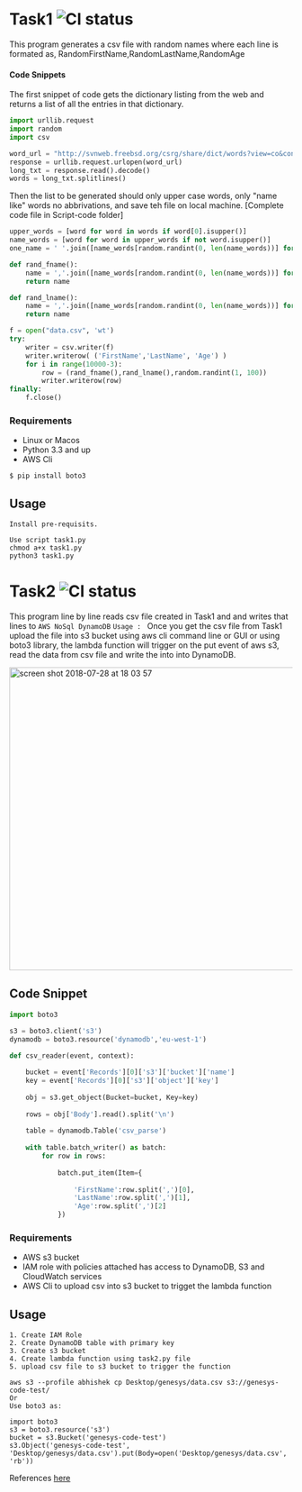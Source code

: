 # Task1 ![CI status](https://img.shields.io/badge/build-passing-brightgreen.svg)

This program generates a csv file with random names where each line is formated as,
RandomFirstName,RandomLastName,RandomAge
#### Code Snippets
The first snippet of code gets the dictionary listing from the web and returns a list of all the entries in that dictionary.
```python
import urllib.request
import random
import csv

word_url = "http://svnweb.freebsd.org/csrg/share/dict/words?view=co&content-type=text/plain"
response = urllib.request.urlopen(word_url)
long_txt = response.read().decode()
words = long_txt.splitlines()
```
Then the list to be generated should only upper case words, only "name like" words no abbrivations, and save teh file on local machine. [Complete code file in Script-code folder]

```python
upper_words = [word for word in words if word[0].isupper()]
name_words = [word for word in upper_words if not word.isupper()]
one_name = ' '.join([name_words[random.randint(0, len(name_words))] for i in range(1)])

def rand_fname():
    name = ','.join([name_words[random.randint(0, len(name_words))] for i in range(1)])    
    return name

def rand_lname():
    name = ','.join([name_words[random.randint(0, len(name_words))] for i in range(1)])    
    return name

f = open("data.csv", 'wt')
try:
    writer = csv.writer(f)
    writer.writerow( ('FirstName','LastName', 'Age') )
    for i in range(10000-3):
        row = (rand_fname(),rand_lname(),random.randint(1, 100))
        writer.writerow(row)
finally:
    f.close()
```


### Requirements
* Linux or Macos
* Python 3.3 and up
* AWS Cli

`$ pip install boto3`

## Usage
```
Install pre-requisits.

Use script task1.py 
chmod a+x task1.py
python3 task1.py

```

# Task2 ![CI status](https://img.shields.io/badge/build-passing-brightgreen.svg)

This program line by line reads csv file created in Task1 and and writes that lines to `AWS NoSql DynamoDB`
`Usage : ` Once you get the csv file from Task1 upload the file into s3 bucket using aws cli command line or GUI or using boto3 library, the lambda function will trigger on the put event of aws s3, read the data from csv file and write the into into DynamoDB.

<img width="538" alt="screen shot 2018-07-28 at 18 03 57" src="https://user-images.githubusercontent.com/9308669/43358872-9f7bae74-9290-11e8-8e50-bd6197403f53.png" align="middle">

## Code Snippet

```python
import boto3

s3 = boto3.client('s3')
dynamodb = boto3.resource('dynamodb','eu-west-1')

def csv_reader(event, context):
    
    bucket = event['Records'][0]['s3']['bucket']['name']
    key = event['Records'][0]['s3']['object']['key']
    
    obj = s3.get_object(Bucket=bucket, Key=key)
    
    rows = obj['Body'].read().split('\n')
    
    table = dynamodb.Table('csv_parse')
    
    with table.batch_writer() as batch:
        for row in rows:
            
            batch.put_item(Item={
                
                'FirstName':row.split(',')[0],
                'LastName':row.split(',')[1],
                'Age':row.split(',')[2]
            })
```
### Requirements
* AWS s3 bucket
* IAM role with policies attached has access to DynamoDB, S3 and CloudWatch services 
* AWS Cli to upload csv into s3 bucket to trigget the lambda function

## Usage
```
1. Create IAM Role 
2. Create DynamoDB table with primary key
3. Create s3 bucket
4. Create lambda function using task2.py file 
5. upload csv file to s3 bucket to trigger the function

aws s3 --profile abhishek cp Desktop/genesys/data.csv s3://genesys-code-test/
Or
Use boto3 as:

import boto3
s3 = boto3.resource('s3')
bucket = s3.Bucket('genesys-code-test')
s3.Object('genesys-code-test', 'Desktop/genesys/data.csv').put(Body=open('Desktop/genesys/data.csv', 'rb'))
```

References [here](https://stackoverflow.com/questions/18834636/random-word-generator-python#49524775)
